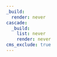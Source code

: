 ```yaml
---
_build:
  render: never
cascade:
  _build:
    list: never
    render: never
cms_exclude: true
---
```

